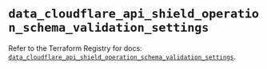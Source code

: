# `data_cloudflare_api_shield_operation_schema_validation_settings`

Refer to the Terraform Registry for docs: [`data_cloudflare_api_shield_operation_schema_validation_settings`](https://registry.terraform.io/providers/cloudflare/cloudflare/5.7.0/docs/data-sources/api_shield_operation_schema_validation_settings).
